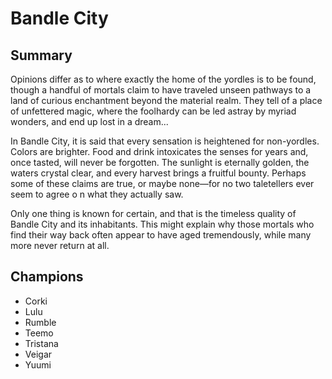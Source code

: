 # Bandle City

## Summary
Opinions differ as to where exactly the home of the yordles is to be found, 
though a handful of mortals claim to have traveled unseen pathways to a land of 
curious enchantment beyond the material realm. They tell of a place of 
unfettered magic, where the foolhardy can be led astray by myriad wonders, and 
end up lost in a dream...

In Bandle City, it is said that every sensation is heightened for non-yordles. 
Colors are brighter. Food and drink intoxicates the senses for years and, once 
tasted, will never be forgotten. The sunlight is eternally golden, the waters 
crystal clear, and every harvest brings a fruitful bounty. Perhaps some of 
these claims are true, or maybe none—for no two taletellers ever seem to agree o
n what they actually saw.

Only one thing is known for certain, and that is the timeless quality of Bandle 
City and its inhabitants. This might explain why those mortals who find their 
way back often appear to have aged tremendously, while many more never return 
at all.

## Champions
- Corki
- Lulu
- Rumble
- Teemo
- Tristana
- Veigar
- Yuumi